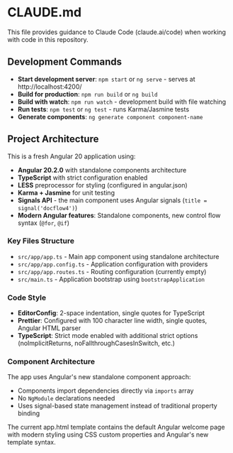 # CLAUDE.md

This file provides guidance to Claude Code (claude.ai/code) when working with code in this repository.

## Development Commands

- **Start development server**: `npm start` or `ng serve` - serves at http://localhost:4200/
- **Build for production**: `npm run build` or `ng build`
- **Build with watch**: `npm run watch` - development build with file watching
- **Run tests**: `npm test` or `ng test` - runs Karma/Jasmine tests
- **Generate components**: `ng generate component component-name`

## Project Architecture

This is a fresh Angular 20 application using:

- **Angular 20.2.0** with standalone components architecture
- **TypeScript** with strict configuration enabled
- **LESS** preprocessor for styling (configured in angular.json)
- **Karma + Jasmine** for unit testing
- **Signals API** - the main component uses Angular signals (`title = signal('docflow4')`)
- **Modern Angular features**: Standalone components, new control flow syntax (`@for`, `@if`)

### Key Files Structure

- `src/app/app.ts` - Main app component using standalone architecture
- `src/app/app.config.ts` - Application configuration with providers
- `src/app/app.routes.ts` - Routing configuration (currently empty)
- `src/main.ts` - Application bootstrap using `bootstrapApplication`

### Code Style

- **EditorConfig**: 2-space indentation, single quotes for TypeScript
- **Prettier**: Configured with 100 character line width, single quotes, Angular HTML parser
- **TypeScript**: Strict mode enabled with additional strict options (noImplicitReturns, noFallthroughCasesInSwitch, etc.)

### Component Architecture

The app uses Angular's new standalone component approach:
- Components import dependencies directly via `imports` array
- No `NgModule` declarations needed
- Uses signal-based state management instead of traditional property binding

The current app.html template contains the default Angular welcome page with modern styling using CSS custom properties and Angular's new template syntax.
